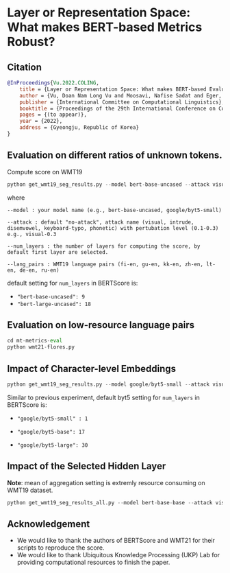# Layer or Representation Space: What makes BERT-based Metrics Robust?

## Citation
```bib
@InProceedings{Vu.2022.COLING,
    title = {Layer or Representation Space: What makes BERT-based Evaluation Metrics Robust?},
    author = {Vu, Doan Nam Long Vu and Moosavi, Nafise Sadat and Eger, Steffen},
    publisher = {International Committee on Computational Linguistics},
    booktitle = {Proceedings of the 29th International Conference on Computational Linguistics},
    pages = {(to appear)},
    year = {2022},
    address = {Gyeongju, Republic of Korea}
}
```
## Evaluation on different ratios of unknown tokens.

Compute score on WMT19

```python
python get_wmt19_seg_results.py --model bert-base-uncased --attack visual_0.3 --num_layers 9 --lang_pairs fi-en
```
where 

```
--model : your model name (e.g., bert-base-uncased, google/byt5-small)

--attack : default "no-attack", attack name (visual, intrude, disemvowel, keyboard-typo, phonetic) with pertubation level (0.1-0.3) e.g., visual-0.3 

--num_layers : the number of layers for computing the score, by default first layer are selected.

--lang_pairs : WMT19 language pairs (fi-en, gu-en, kk-en, zh-en, lt-en, de-en, ru-en)
```

default setting for `num_layers` in BERTScore is:
    
- `"bert-base-uncased": 9`
- `"bert-large-uncased": 18`


## Evaluation on low-resource language pairs

```python
cd mt-metrics-eval
python wmt21-flores.py
```
## Impact of Character-level Embeddings

```python
python get_wmt19_seg_results.py --model google/byt5-small --attack visual_0.3 --num_layers 1
```

Similar to previous experiment, default byt5 setting for `num_layers` in BERTScore is: 

- `"google/byt5-small" : 1`

- `"google/byt5-base": 17`

- `"google/byt5-large": 30`


## Impact of the Selected Hidden Layer

**Note**: mean of aggregation setting is extremly resource consuming on WMT19 dataset.

```python
python get_wmt19_seg_results_all.py --model bert-base-base --attack visual_0.3 --lang_pairs fi-en
```

## Acknowledgement

- We would like to thank the authors of BERTScore and WMT21 for their scripts to reproduce the score.
- We would like to thank Ubiquitous Knowledge Processing (UKP) Lab for providing computational resources to finish the paper.
